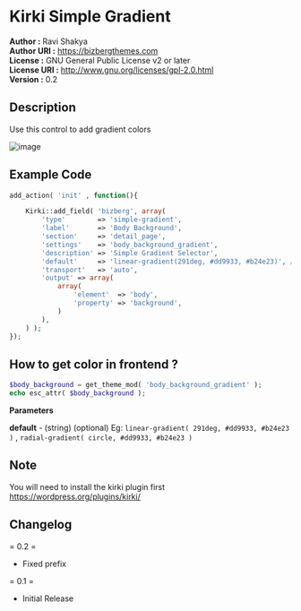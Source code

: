 # Kirki Simple Gradient

**Author      :** Ravi Shakya  
**Author URI  :** https://bizbergthemes.com  
**License     :** GNU General Public License v2 or later  
**License URI :** http://www.gnu.org/licenses/gpl-2.0.html  
**Version     :** 0.2

## Description ##

Use this control to add gradient colors

![image](https://user-images.githubusercontent.com/11089018/139005468-22be15be-4213-49ef-b287-e08486e2d7af.png)

## Example Code ##

````php
add_action( 'init' , function(){

	Kirki::add_field( 'bizberg', array(
		'type'        => 'simple-gradient',
		'label'       => 'Body Background',
		'section'     => 'detail_page',
		'settings'    => 'body_background_gradient',
		'description' => 'Simple Gradient Selector',
		'default'     => 'linear-gradient(291deg, #dd9933, #b24e23)', // Use only hex colors
		'transport'   => 'auto',
		'output' => array(
			array(
				'element'  => 'body',
				'property' => 'background',
			)
		),
	) );
});
````

## How to get color in frontend ? ##
````php
$body_background = get_theme_mod( 'body_background_gradient' );
echo esc_attr( $body_background );
````

**Parameters**  

**default** - (string) (optional) Eg: `linear-gradient( 291deg, #dd9933, #b24e23 )` , `radial-gradient( circle, #dd9933, #b24e23 )`

## Note ##
You will need to install the kirki plugin first https://wordpress.org/plugins/kirki/

## Changelog ##

= 0.2 =
- Fixed prefix

= 0.1 =
- Initial Release
